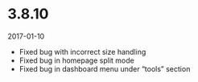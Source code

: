# 3.8.10

2017-01-10

- Fixed bug with incorrect size handling
- Fixed bug in homepage split mode
- Fixed bug in dashboard menu under “tools” section

